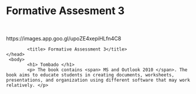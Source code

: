 <!DOCTYPE html>
<html>
<head>
    <title>Background Image Example</title>
    <style>
        body {
            background-image: url('path/to/your/image.jpg');
            background-size: cover;
            background-position: center;
            background-repeat: no-repeat;
        }
    </style>
</head>
<body>
    <h1>Formative Assesment 3</h1>
    <p> https://images.app.goo.gl/upoZE4xepiHLfn4C8 </p>
</body>
</html> 

            <title> Formative Assessment 3</title>
    </head> 
     <body> 
            <h1> Tombado </h1> 
            <p> The book contains <span> MS and Outlook 2010 </span>. The book aims to educate students in creating documents, worksheets, presentations, and organization using different software that may work relatively. </p>
 
  </body> 
</html>
